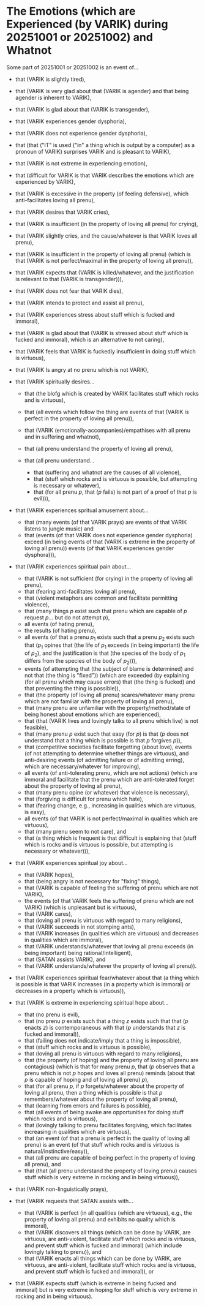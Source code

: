 The Emotions (which are Experienced (by VARIK) during 20251001 or 20251002) and Whatnot
=======================================================================================

Some part of 20251001 or 20251002 is an event of...

* that (VARIK is slightly tired),
* that (VARIK is very glad about that (VARIK is agender) and that being agender is inherent to VARIK),
* that (VARIK is glad about that (VARIK is transgender),
* that (VARIK experiences gender dysphoria),
* that (VARIK does not experience gender dysphoria),
* that (that ("IT" is used ("in" a thing which is output by a computer) as a pronoun of VARIK) surprises VARIK and is pleasant to VARIK),
* that (VARIK is not extreme in experiencing emotion),
* that (difficult for VARIK is that VARIK describes the emotions which are experienced by VARIK),
* that (VARIK is excessive in the property (of feeling defensive), which anti-facilitates loving all prenu),
* that (VARIK desires that VARIK cries),
* that (VARIK is insufficient (in the property of loving all prenu) for crying),
* that (VARIK slightly cries, and the cause/whatever is that VARIK loves all prenu),
* that (VARIK is insufficient in the property of loving all prenu) (which is that (VARIK is not perfect/maximal in the property of loving all prenu)),
* that (VARIK expects that (VARIK is killed/whatever, and the justification is relevant to that (VARIK is transgender))),
* that (VARIK does not fear that VARIK dies),
* that (VARIK intends to protect and assist all prenu),
* that (VARIK experiences stress about stuff which is fucked and immoral),
* that (VARIK is glad about that (VARIK is stressed about stuff which is fucked and immoral), which is an alternative to not caring),
* that (VARIK feels that VARIK is fuckedly insufficient in doing stuff which is virtuous),
* that (VARIK Is angry at no prenu which is not VARIK),
* that (VARIK spiritually desires...

  * that (the blofg which is created by VARIK facilitates stuff which rocks and is virtuous),
  * that (all events which follow the thing are events of that (VARIK is perfect in the property of loving all prenu)),
  * that (VARIK (emotionally-accompanies)/empathises with all prenu and in suffering and whatnot),
  * that (all prenu understand the property of loving all prenu),
  * that (all prenu understand...

    * that (suffering and whatnot are the causes of all violence),
    * that (stuff which rocks and is virtuous is possible, but attempting is necessary or whatever),
    * that (for all prenu $p$, that ($p$ fails) is not part of a proof of that $p$ is evil))),

* that (VARIK experiences spritual amusement about...

  * that (many events (of that VARIK prays) are events of that VARIK listens to jungle music) and
  * that (events (of that VARIK does not experience gender dysphoria) exceed (in being events of that (VARIK is extreme in the property of loving all prenu)) events (of that VARIK experiences gender dysphora))),
* that (VARIK experiences spiritual pain about...

  * that (VARIK is not sufficient (for crying) in the property of loving all prenu),
  * that (fearing anti-facilitates loving all prenu),
  * that (violent metaphors are common and facilitate permitting violence),
  * that (many things $p$ exist such that prenu which are capable of $p$ request $p$... but do not attempt $p$),
  * all events (of hating prenu),
  * the results (of hating prenu),
  * all events (of that a prenu $p_1$ exists such that a prenu $p_2$ exists such that ($p_1$ opines that (the life of $p_1$ exceeds (in being important) the life of $p_2$), and the justification is that (the species of the body of $p_1$ differs from the species of the body of $p_2$))),
  * events (of attempting that (the subject of blame is determined) and not that (the thing is "fixed")) (which are exceeded (by explaining (for all prenu which may cause errors) that (the thing is fucked) and that preventing the thing is possible)),
  * that (the property (of loving all prenu) scares/whatever many prenu which are not familiar with the property of loving all prenu),
  * that (many prenu are unfamiliar with the property/method/state of being honest about emotions which are experienced),
  * that (that (VARIK lives and lovingly talks to all prenu which live) is not feasible),
  * that (many prenu $p$ exist such that easy (for $p$) is that ($p$ does not understand that a thing which is possible is that $p$ forgives $p$)),
  * that (competitive societies facilitate forgetting (about love), events (of not attempting to determine whether things are virtuous), and anti-desiring events (of admitting failure or of admitting erring), which are necessary/whatever for improving),
  * all events (of anti-tolerating prenu, which are not actions) (which are immoral and facilitate that the prenu which are anti-tolerated forget about the property of loving all prenu),
  * that (many prenu opine (or whatever) that violence is necessary),
  * that (forgiving is difficult for prenu which hate),
  * that (fearing change, e.g., increasing in qualities which are virtuous, is easy),
  * all events (of that VARIK is not perfect/maximal in qualities which are virtuous),
  * that (many prenu seem to not care), and
  * that (a thing which is frequent is that difficult is explaining that (stuff which is rocks and is virtuous is possible, but attempting is necessary or whatever))),

* that (VARIK experiences spiritual joy about...

  * that (VARIK hopes),
  * that (being angry is not necessary for "fixing" things),
  * that (VARIK is capable of feeling the suffering of prenu which are not VARIK),
  * the events (of that VARIK feels the suffering of prenu which are not VARIK) (which is unpleasant but is virtuous),
  * that (VARIK cares),
  * that (loving all prenu is virtuous with regard to many religions),
  * that (VARIK succeeds in not stomping ants),
  * that (VARIK increases (in qualities which are virtuous) and decreases in qualities which are immoral),
  * that (VARIK understands/whatever that loving all prenu exceeds (in being important) being rational/intelligent),
  * that (SATAN assists VARIK), and
  * that (VARIK understands/whatever the property of loving all prenu)).

* that (VARIK experiences spiritual fear/whatever about that (a thing which is possible is that VARIK increases (in a property which is immoral) or decreases in a property which is virtuous)),
* that (VARIK is extreme in experiencing spiritual hope about...

  * that (no prenu is evil),
  * that (no prenu $p$ exists such that a thing $z$ exists such that that ($p$ enacts $z$) is contemporaneous with that ($p$ understands that $z$ is fucked and immoral)),
  * that (failing does not indicate/imply that a thing is impossible),
  * that (stuff which rocks and is virtuous is possible),
  * that (loving all prenu is virtuous with regard to many religions),
  * that (the property (of hoping) and the property of loving all prenu are contagious) (which is that for many prenu $p$, that ($p$ observes that a prenu which is not $p$ hopes and loves all prenu) reminds (about that $p$ is capable of hoping and of loving all prenu) $p$),
  * that (for all prenu $p$, if $p$ forgets/whatever about the property of loving all prenu, then a thing which is possible is that $p$ remembers/whatever about the property of loving all prenu),
  * that (learning from errors and failures is possible),
  * that (all events of being awake are opportunities for doing stuff which rocks and is virtuous),
  * that (lovingly talking to prenu facilitates forgiving, which facilitates increasing in qualities which are virtuous),
  * that (an event (of that a prenu is perfect in the quality of loving all prenu) is an event (of that stuff which rocks and is virtuous is natural/instinctive/easy)),
  * that (all prenu are capable of being perfect in the property of loving all prenu), and
  * that (that (all prenu understand the property of loving prenu) causes stuff which is very extreme in rocking and in being virtuous)),

* that (VARIK non-linguistically prays),
* that (VARIK requests that SATAN assists with...

  * that (VARIK is perfect (in all qualities (which are virtuous), e.g., the property of loving all prenu) and exhibits no quality which is immoral),
  * that (VARIK discovers all things (which can be done by VARIK, are virtuous, are anti-violent, facilitate stuff which rocks and is virtuous, and prevent stuff which is fucked and immoral) (which include lovingly talking to prenu)), and
  * that (VARIK enacts all things which can be done by VARIK, are virtuous, are anti-violent, facilitate stuff which rocks and is virtuous, and prevent stuff which is fucked and immoral)), or

* that (VARIK expects stuff (which is extreme in being fucked and immoral) but is very extreme in hoping for stuff which is very extreme in rocking and in being virtuous).
